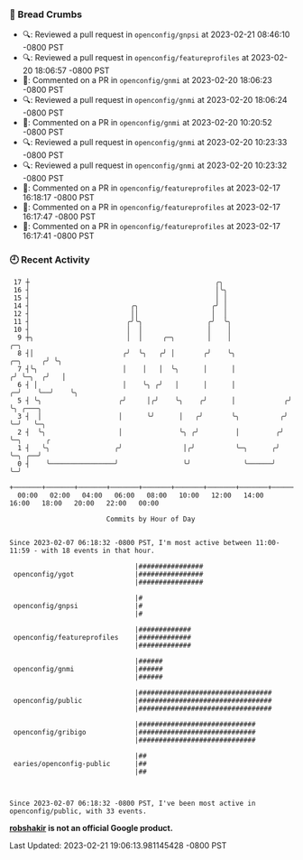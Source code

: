 ### 🍞 Bread Crumbs

 * 🔍: Reviewed a pull request in  `openconfig/gnpsi` at 2023-02-21 08:46:10 -0800 PST
 * 🔍: Reviewed a pull request in  `openconfig/featureprofiles` at 2023-02-20 18:06:57 -0800 PST
 * 💬: Commented on a PR in  `openconfig/gnmi` at 2023-02-20 18:06:23 -0800 PST
 * 🔍: Reviewed a pull request in  `openconfig/gnmi` at 2023-02-20 18:06:24 -0800 PST
 * 💬: Commented on a PR in  `openconfig/gnmi` at 2023-02-20 10:20:52 -0800 PST
 * 🔍: Reviewed a pull request in  `openconfig/gnmi` at 2023-02-20 10:23:33 -0800 PST
 * 🔍: Reviewed a pull request in  `openconfig/gnmi` at 2023-02-20 10:23:32 -0800 PST
 * 💬: Commented on a PR in  `openconfig/featureprofiles` at 2023-02-17 16:18:17 -0800 PST
 * 💬: Commented on a PR in  `openconfig/featureprofiles` at 2023-02-17 16:17:47 -0800 PST
 * 💬: Commented on a PR in  `openconfig/featureprofiles` at 2023-02-17 16:17:41 -0800 PST

### 🕘 Recent Activity
```
 17 ┼                                              ╭╮
 16 ┤                                              │╰╮
 15 ┤                                              │ │
 14 ┤                         ╭╮                  ╭╯ │
 12 ┤                         ││                  │  │
 11 ┤                        ╭╯╰╮                ╭╯  ╰╮
 10 ┤                        │  │                │    │
  9 ┼╮                       │  │     ╭─╮        │    │                          ╭─╮
  8 ┤│                      ╭╯  ╰╮   ╭╯ │       ╭╯    ╰╮                ╭─╮     ╭╯ ╰╮
  7 ┤╰╮                     │    │   │  ╰╮      │      │               ╭╯ ╰─╮  ╭╯   │
  6 ┤ │                     │    ╰╮ ╭╯   │      │      │             ╭─╯    ╰──╯    ╰╮
  5 ┤ ╰╮                   ╭╯     │╭╯    ╰╮    ╭╯      │            ╭╯               ╰╮ ╭───╮
  3 ┤  │                   │      ╰╯      │   ╭╯       ╰╮          ╭╯                 ╰─╯   ╰─╮
  2 ┤  ╰╮                  │              ╰╮ ╭╯         │         ╭╯                          ╰─╮      ╭
  1 ┤   ╰╮                ╭╯               │╭╯          ╰─╮      ╭╯                             ╰─╮ ╭──╯
  0 ┤    ╰────────────────╯                ╰╯             ╰──────╯                                ╰─╯
    +───────+───────+───────+───────+───────+───────+───────+───────+───────+───────+───────+───────+────
  00:00   02:00   04:00   06:00   08:00   10:00   12:00   14:00   16:00   18:00   20:00   22:00   00:00   

						Commits by Hour of Day


Since 2023-02-07 06:18:32 -0800 PST, I'm most active between 11:00-11:59 - with 18 events in that hour.

```



```
                               |################
 openconfig/ygot               |################
                               |################

                               |#
 openconfig/gnpsi              |#
                               |#

                               |#############
 openconfig/featureprofiles    |#############
                               |#############

                               |######
 openconfig/gnmi               |######
                               |######

                               |#################################
 openconfig/public             |#################################
                               |#################################

                               |#############################
 openconfig/gribigo            |#############################
                               |#############################

                               |##
 earies/openconfig-public      |##
                               |##



Since 2023-02-07 06:18:32 -0800 PST, I've been most active in openconfig/public, with 33 events.

```
**[robshakir](mailto:robjs@google.com) is not an official Google product.**  


Last Updated: 2023-02-21 19:06:13.981145428 -0800 PST
